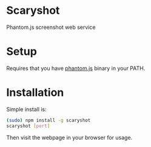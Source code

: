 # Scaryshot

Phantom.js screenshot web service

# Setup

Requires that you have [phantom.js](http://phantomjs.org/) binary in your PATH.

# Installation

Simple install is:

```sh
(sudo) npm install -g scaryshot
scaryshot [port]
```

Then visit the webpage in your browser for usage.
